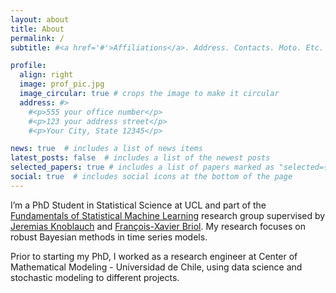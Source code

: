 ```yaml
---
layout: about
title: About
permalink: /
subtitle: #<a href='#'>Affiliations</a>. Address. Contacts. Moto. Etc.

profile:
  align: right
  image: prof_pic.jpg
  image_circular: true # crops the image to make it circular
  address: #>
    #<p>555 your office number</p>
    #<p>123 your address street</p>
    #<p>Your City, State 12345</p>

news: true  # includes a list of news items
latest_posts: false  # includes a list of the newest posts
selected_papers: true # includes a list of papers marked as "selected={true}"
social: true  # includes social icons at the bottom of the page
---
```


I’m a PhD Student in Statistical Science at UCL and part of the [Fundamentals of Statistical Machine Learning](https://fsml-ucl.github.io/) research group supervised by [Jeremias Knoblauch](https://jeremiasknoblauch.github.io/) and [François-Xavier Briol](https://fxbriol.github.io/). My research focuses on robust Bayesian methods in time series models.

Prior to starting my PhD, I worked as a research engineer at Center of Mathematical Modeling - Universidad de Chile, using data science and stochastic modeling to different projects.
